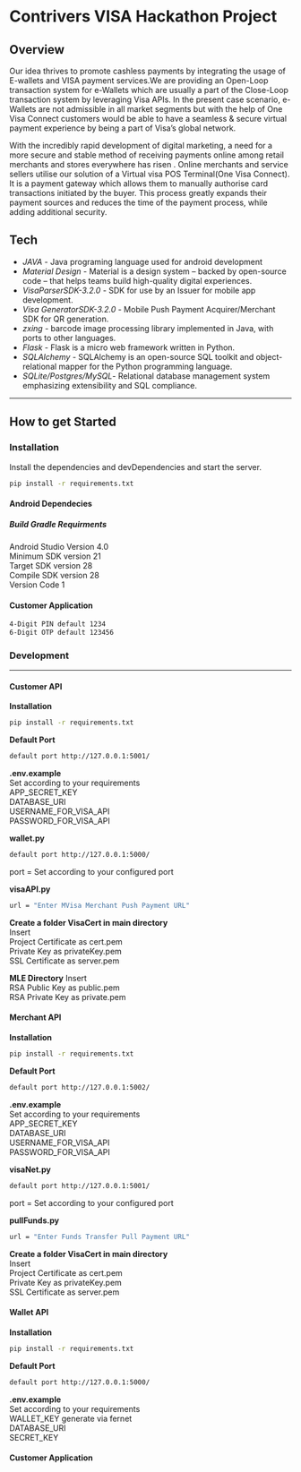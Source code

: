 # **Contrivers VISA Hackathon Project**


## Overview
Our idea thrives to promote cashless payments by integrating the usage of E-wallets and VISA payment services.We are providing an Open-Loop transaction system for e-Wallets which are usually a part of the Close-Loop transaction system by leveraging Visa APIs. 
In the present case scenario, e-Wallets are not admissible in all market segments but with the help of One Visa Connect customers would be able to have a seamless & secure virtual payment experience by being a part of Visa’s global network.

 With the incredibly rapid development of digital marketing, a need for a more secure and stable method of receiving payments online among retail merchants and stores everywhere has risen .
Online merchants and service sellers utilise our solution of a Virtual visa POS Terminal(One Visa Connect). It is a payment gateway which allows them to manually authorise card transactions initiated by the buyer.
This process greatly expands their payment sources and reduces the time of the payment process, while adding additional security.



## Tech

* *JAVA* - Java programing language used for android development
* *Material Design* - Material is a design system – backed by open-source code – that helps teams build high-quality digital experiences.
* *VisaParserSDK-3.2.0* - SDK for use by an Issuer for mobile app development.
* *Visa GeneratorSDK-3.2.0* - Mobile Push Payment Acquirer/Merchant SDK for QR generation.
* *zxing* - barcode image processing library implemented in Java, with ports to other languages. 
* *Flask* - Flask is a micro web framework written in Python.
* *SQLAlchemy* - SQLAlchemy is an open-source SQL toolkit and object-relational mapper for the Python programming language.
* *SQLite/Postgres/MySQL*- Relational database management system emphasizing extensibility and SQL compliance. 
---
## How to get Started
### Installation

Install the dependencies and devDependencies and start the server.

```sh
pip install -r requirements.txt
```
#### Android Dependecies
##### Build Gradle Requirments
Android Studio Version 4.0\
Minimum SDK version 21\
Target SDK version 28\
Compile SDK version 28\
Version Code 1

#### Customer Application
```sh
4-Digit PIN default 1234
6-Digit OTP default 123456
```

### Development
---
#### Customer API

**Installation**

```sh
pip install -r requirements.txt
```
**Default Port**
```sh
default port http://127.0.0.1:5001/
```

**.env.example** \
Set according to your requirements \
APP_SECRET_KEY\
DATABASE_URI\
USERNAME_FOR_VISA_API\
PASSWORD_FOR_VISA_API

 **wallet.py**
 ```sh
default port http://127.0.0.1:5000/
```
 port = Set according to your configured port

**visaAPI.py**
```sh
url = "Enter MVisa Merchant Push Payment URL"
```

**Create a folder VisaCert in main directory**\
Insert \
Project Certificate as cert.pem \
Private Key as privateKey.pem \
SSL Certificate as server.pem

**MLE Directory**
Insert\
RSA Public Key as public.pem\
RSA Private Key as private.pem

#### Merchant API

**Installation**

```sh
pip install -r requirements.txt
```
**Default Port**
```sh
default port http://127.0.0.1:5002/
```

**.env.example**\
Set according to your requirements \
APP_SECRET_KEY \
DATABASE_URI\
USERNAME_FOR_VISA_API\
PASSWORD_FOR_VISA_API

 **visaNet.py**
 ```sh
default port http://127.0.0.1:5001/
```
 port = Set according to your configured port

**pullFunds.py**
```sh
url = "Enter Funds Transfer Pull Payment URL"
```

**Create a folder VisaCert in main directory**\
Insert \
Project Certificate as cert.pem \
Private Key as privateKey.pem \
SSL Certificate as server.pem 

#### Wallet API

**Installation**

```sh
pip install -r requirements.txt
```
**Default Port**
```sh
default port http://127.0.0.1:5000/
```

**.env.example**\
Set according to your requirements \
WALLET_KEY generate via fernet \
DATABASE_URI \
SECRET_KEY

#### Customer Application


 
